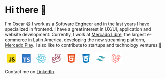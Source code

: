 
# Hi there 👋

I'm Oscar 😄 I work as a Software Engineer and in the last years I have specialized in frontend. I have a great interest in UX/UI, application and website development. Currently, I work at [Mercado Libre](https://forbes.cl/tag/mercado-libre), the largest e-commerce in Latin America, developing the new streaming platform, [Mercado Play](https://forbes.cl/negocios/2024-02-21/como-la-mayor-tecnologica-de-america-latina-se-esta-lanzando-a-la-conquista-del-video). I also like to contribute to startups and technology ventures 🚀

<div style="display:flex; gap: 8px" >
<img src="./images/icons/javascript.png" alt="Javascript" width="40"/>
<img src="./images/icons/typescript.png" alt="Typescript" width="40"/>
<img src="./images/icons/react.png" alt="React" width="40"/>
<img src="./images/icons/jest.png" alt="Jest" width="40"/>
<img src="./images/icons/html5.png" alt="HTML5" width="40"/>
<img src="./images/icons/css3.png" alt="CSS3" width="40"/>
<img src="./images/icons/tailwind.png" alt="Tailwind" width="40"/>
<img src="./images/icons/laravel.png" alt="Laravel" width="40"/>
</div>

Contact me on [LinkedIn](https://www.linkedin.com/in/ocarmora/).
